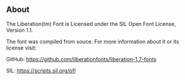 ## About

The Liberation(tm) Font is Licensed under the SIL Open Font License, Version 1.1.

The font was compiled from souce. For more information about it or its license visit:

GitHub: https://github.com/liberationfonts/liberation-1.7-fonts

SIL: https://scripts.sil.org/ofl

